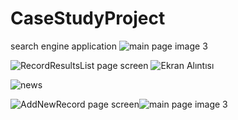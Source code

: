 # CaseStudyProject
 search engine application
![main page image 3](https://user-images.githubusercontent.com/96765916/189650887-b70cac40-7002-4cbe-a1af-3b24c9574cdd.PNG)

![RecordResultsList page screen](https://user-images.githubusercontent.com/96765916/189633813-25797bbb-8c35-4eb0-bf35-2eb045d59fb3.PNG)
![Ekran Alıntısı](https://user-images.githubusercontent.com/96765916/189634857-5e78a38d-3194-420b-886b-35cad87303e7.PNG)

 ![news](https://user-images.githubusercontent.com/96765916/189635840-51d2e673-89fe-4958-a6ea-399dcef6f581.PNG)

![AddNewRecord page screen](https://user-images.githubusercontent.com/96765916/189633558-99b6a9ee-dc58-49a5-a2b6-3479919fbc95.PNG)![main page image 3](https://user-images.githubusercontent.com/96765916/189633607-52fd3e9c-82d5-45d1-adbd-d4d66d80b21f.PNG)


